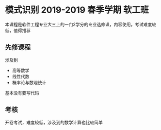 # 模式识别 2019-2019 春季学期 软工班
本课程是软件工程专业大三上的一门2学分的专业选修课，内容使用，考试难度较低，值得推荐

## 先修课程
涉及到
- 高等数学
- 线性代数
- 概率论与数理统计

基本没有要写代码

## 考核
开卷考试，难度较低，涉及到的数学计算也比较简单

